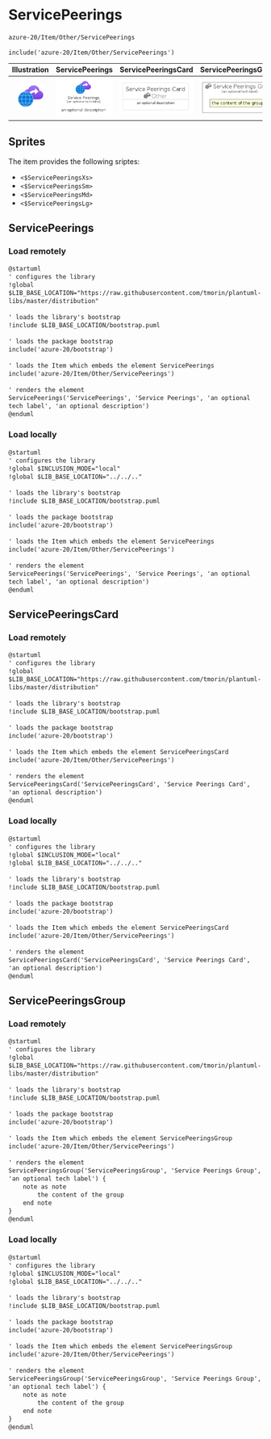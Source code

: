 # ServicePeerings


```text
azure-20/Item/Other/ServicePeerings
```

```text
include('azure-20/Item/Other/ServicePeerings')
```



| Illustration | ServicePeerings | ServicePeeringsCard | ServicePeeringsGroup |
| :---: | :---: | :---: | :---: |
| ![illustration for Illustration](../../../azure-20/Item/Other/ServicePeerings.png) | ![illustration for ServicePeerings](../../../azure-20/Item/Other/ServicePeerings.Local.png) | ![illustration for ServicePeeringsCard](../../../azure-20/Item/Other/ServicePeeringsCard.Local.png) | ![illustration for ServicePeeringsGroup](../../../azure-20/Item/Other/ServicePeeringsGroup.Local.png) |



## Sprites
The item provides the following sriptes:

- `<$ServicePeeringsXs>`
- `<$ServicePeeringsSm>`
- `<$ServicePeeringsMd>`
- `<$ServicePeeringsLg>`





## ServicePeerings

### Load remotely
```plantuml
@startuml
' configures the library
!global $LIB_BASE_LOCATION="https://raw.githubusercontent.com/tmorin/plantuml-libs/master/distribution"

' loads the library's bootstrap
!include $LIB_BASE_LOCATION/bootstrap.puml

' loads the package bootstrap
include('azure-20/bootstrap')

' loads the Item which embeds the element ServicePeerings
include('azure-20/Item/Other/ServicePeerings')

' renders the element
ServicePeerings('ServicePeerings', 'Service Peerings', 'an optional tech label', 'an optional description')
@enduml
```

### Load locally
```plantuml
@startuml
' configures the library
!global $INCLUSION_MODE="local"
!global $LIB_BASE_LOCATION="../../.."

' loads the library's bootstrap
!include $LIB_BASE_LOCATION/bootstrap.puml

' loads the package bootstrap
include('azure-20/bootstrap')

' loads the Item which embeds the element ServicePeerings
include('azure-20/Item/Other/ServicePeerings')

' renders the element
ServicePeerings('ServicePeerings', 'Service Peerings', 'an optional tech label', 'an optional description')
@enduml
```

## ServicePeeringsCard

### Load remotely
```plantuml
@startuml
' configures the library
!global $LIB_BASE_LOCATION="https://raw.githubusercontent.com/tmorin/plantuml-libs/master/distribution"

' loads the library's bootstrap
!include $LIB_BASE_LOCATION/bootstrap.puml

' loads the package bootstrap
include('azure-20/bootstrap')

' loads the Item which embeds the element ServicePeeringsCard
include('azure-20/Item/Other/ServicePeerings')

' renders the element
ServicePeeringsCard('ServicePeeringsCard', 'Service Peerings Card', 'an optional description')
@enduml
```

### Load locally
```plantuml
@startuml
' configures the library
!global $INCLUSION_MODE="local"
!global $LIB_BASE_LOCATION="../../.."

' loads the library's bootstrap
!include $LIB_BASE_LOCATION/bootstrap.puml

' loads the package bootstrap
include('azure-20/bootstrap')

' loads the Item which embeds the element ServicePeeringsCard
include('azure-20/Item/Other/ServicePeerings')

' renders the element
ServicePeeringsCard('ServicePeeringsCard', 'Service Peerings Card', 'an optional description')
@enduml
```

## ServicePeeringsGroup

### Load remotely
```plantuml
@startuml
' configures the library
!global $LIB_BASE_LOCATION="https://raw.githubusercontent.com/tmorin/plantuml-libs/master/distribution"

' loads the library's bootstrap
!include $LIB_BASE_LOCATION/bootstrap.puml

' loads the package bootstrap
include('azure-20/bootstrap')

' loads the Item which embeds the element ServicePeeringsGroup
include('azure-20/Item/Other/ServicePeerings')

' renders the element
ServicePeeringsGroup('ServicePeeringsGroup', 'Service Peerings Group', 'an optional tech label') {
    note as note
        the content of the group
    end note
}
@enduml
```

### Load locally
```plantuml
@startuml
' configures the library
!global $INCLUSION_MODE="local"
!global $LIB_BASE_LOCATION="../../.."

' loads the library's bootstrap
!include $LIB_BASE_LOCATION/bootstrap.puml

' loads the package bootstrap
include('azure-20/bootstrap')

' loads the Item which embeds the element ServicePeeringsGroup
include('azure-20/Item/Other/ServicePeerings')

' renders the element
ServicePeeringsGroup('ServicePeeringsGroup', 'Service Peerings Group', 'an optional tech label') {
    note as note
        the content of the group
    end note
}
@enduml
```

